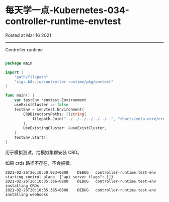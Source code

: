 # 每天学一点-Kubernetes-034-controller-runtime-envtest

Posted at Mar 16 2021

---

Controller runtime
```go

package main

import (
	"path/filepath"
	"sigs.k8s.io/controller-runtime/pkg/envtest"
)

func main() {
	var testEnv *envtest.Environment
	useExistCluster := false
	testEnv = &envtest.Environment{
		CRDDirectoryPaths: []string{
			filepath.Join("../../../../../../..", "charts/vela-core/crds"), // this has all the required CRDs,
		},
		UseExistingCluster: &useExistCluster,
	}
	testEnv.Start()
}

```

用于模拟测试，给模拟集群安装 CRD。

如果 crds 路径不存在，不会报错。

```shell
2021-02-26T20:10:30.923+0800	DEBUG	controller-runtime.test-env	starting control plane	{"api server flags": []}
2021-02-26T20:10:35.366+0800	DEBUG	controller-runtime.test-env	installing CRDs
2021-02-26T20:10:35.385+0800	DEBUG	controller-runtime.test-env	installing webhooks
```
